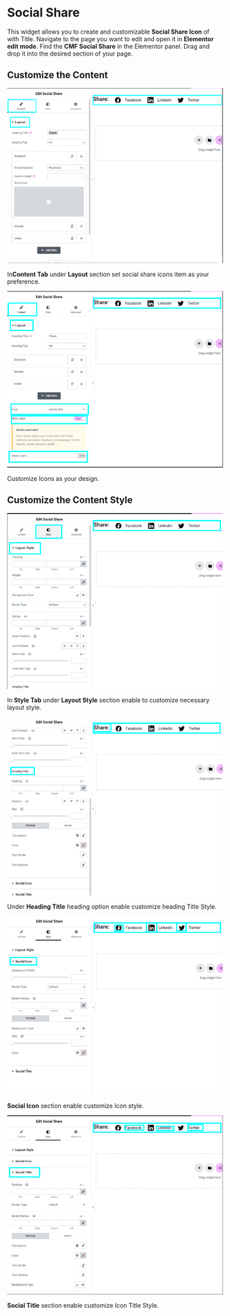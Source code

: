 # Social Share

This widget allows you to create and customizable **Social Share Icon** of with Title. Navigate to the page you want to edit and open it in **Elementor edit mode**. Find the **CMF Social Share** in the Elementor panel. Drag and drop it into the desired section of your page.

## Customize the Content

<p class="cmf--img-wrapper">
    <img src="/assets/framework/images/widgets/special-elements/social-share/social_share_1.png" alt="social share icon">
</p>

In**Content Tab** under **Layout** section set social share icons item as your preference.

<p class="cmf--img-wrapper">
    <img src="/assets/framework/images/widgets/special-elements/social-share/social_share_2.png" alt="social share icon">
</p>

Customize Icons as your design.

## Customize the Content Style

<p class="cmf--img-wrapper">
    <img src="/assets/framework/images/widgets/special-elements/social-share/social_share_3.png" alt="social share icon">
</p>

 In **Style Tab** under **Layout Style** section enable to customize necessary layout style.    

<p class="cmf--img-wrapper">
    <img src="/assets/framework/images/widgets/special-elements/social-share/social_share_4.png" alt="social share icon">
</p>

Under **Heading Title** heading option enable customize heading Title Style.

<p class="cmf--img-wrapper">
    <img src="/assets/framework/images/widgets/special-elements/social-share/social_share_5.png" alt="social share icon">
</p>

**Social Icon** section enable customize Icon style.

<p class="cmf--img-wrapper">
    <img src="/assets/framework/images/widgets/special-elements/social-share/social_share_6.png" alt="social share icon">
</p>

**Social Title** section enable customize Icon Title Style.
